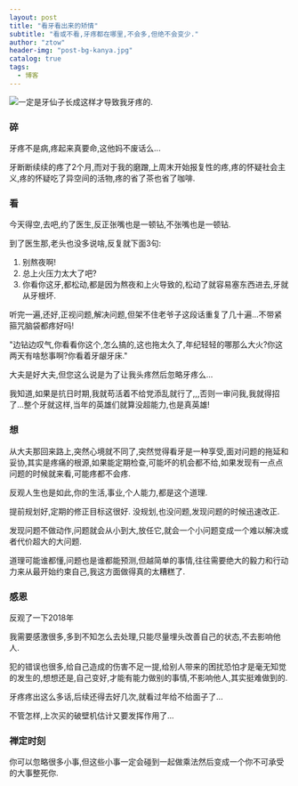 ```yaml
---
layout: post
title: "看牙看出来的矫情"
subtitle: "看或不看,牙疼都在哪里,不会多,但绝不会变少."
author: "ztow"
header-img: "post-bg-kanya.jpg"
catalog: true
tags:
  - 博客
---
```


![一定是牙仙子长成这样才导致我牙疼的.][image-1]


### 碎
牙疼不是病,疼起来真要命,这他妈不废话么...

牙断断续续的疼了2个月,而对于我的磨蹭,上周末开始报复性的疼,疼的怀疑社会主义,疼的怀疑吃了异空间的活物,疼的省了茶也省了咖啡.
### 看
今天得空,去吧,约了医生,反正张嘴也是一顿钻,不张嘴也是一顿钻.

到了医生那,老头也没多说啥,反复就下面3句:
1. 别熬夜啊!
2. 总上火压力太大了吧?
3. 你看你这牙,都松动,都是因为熬夜和上火导致的,松动了就容易塞东西进去,牙就从牙根坏.

听完一遍,还好,正视问题,解决问题,但架不住老爷子这段话重复了几十遍...不带紧箍咒脑袋都疼好吗!

"边钻边叹气,你看看你这个,怎么搞的,这也拖太久了,年纪轻轻的哪那么大火?你这两天有啥愁事啊?你看着牙龈牙床."

大夫是好大夫,但您这么说是为了让我头疼然后忽略牙疼么...

我知道,如果是抗日时期,我就苟活着不给党添乱就行了,,,否则一审问我,我就得招了...整个牙就这样,当年的英雄们就算没超能力,也是真英雄!

### 想
从大夫那回来路上,突然心境就不同了,突然觉得看牙是一种享受,面对问题的拖延和妥协,其实是疼痛的根源,如果能定期检查,可能坏的机会都不给,如果发现有一点点问题的时候就来看,可能疼都不会疼.

反观人生也是如此,你的生活,事业,个人能力,都是这个道理.

提前规划好,定期的修正目标这很好.
没规划,也没问题,发现问题的时候迅速改正.

发现问题不做动作,问题就会从小到大,放任它,就会一个小问题变成一个难以解决或者代价超大的大问题.

道理可能谁都懂,问题也是谁都能预测,但越简单的事情,往往需要绝大的毅力和行动力来从最开始约束自己,我这方面做得真的太糟糕了.

### 感恩
反观了一下2018年

我需要感激很多,多到不知怎么去处理,只能尽量埋头改善自己的状态,不去影响他人.

犯的错误也很多,给自己造成的伤害不足一提,给别人带来的困扰恐怕才是毫无知觉的发生的,想想还是,自己变好,才能有能力做别的事情,不影响他人,其实挺难做到的.

牙疼疼出这么多话,后续还得去好几次,就看过年给不给面子了...

不管怎样,上次买的破壁机估计又要发挥作用了...

### 禅定时刻
你可以忽略很多小事,但这些小事一定会碰到一起做乘法然后变成一个你不可承受的大事整死你.

[image-1]:	http://img.966.tw/Uploads/vod/2016-05-21/573fbfed62908.jpg